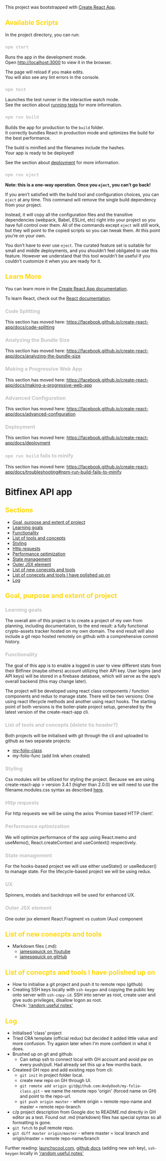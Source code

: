 This project was bootstrapped with [Create React App](https://github.com/facebook/create-react-app).

## Available Scripts

In the project directory, you can run:

### `npm start`

Runs the app in the development mode.<br />
Open [http://localhost:3000](http://localhost:3000) to view it in the browser.

The page will reload if you make edits.<br />
You will also see any lint errors in the console.

### `npm test`

Launches the test runner in the interactive watch mode.<br />
See the section about [running tests](https://facebook.github.io/create-react-app/docs/running-tests) for more information.

### `npm run build`

Builds the app for production to the `build` folder.<br />
It correctly bundles React in production mode and optimizes the build for the best performance.

The build is minified and the filenames include the hashes.<br />
Your app is ready to be deployed!

See the section about [deployment](https://facebook.github.io/create-react-app/docs/deployment) for more information.

### `npm run eject`

**Note: this is a one-way operation. Once you `eject`, you can’t go back!**

If you aren’t satisfied with the build tool and configuration choices, you can `eject` at any time. This command will remove the single build dependency from your project.

Instead, it will copy all the configuration files and the transitive dependencies (webpack, Babel, ESLint, etc) right into your project so you have full control over them. All of the commands except `eject` will still work, but they will point to the copied scripts so you can tweak them. At this point you’re on your own.

You don’t have to ever use `eject`. The curated feature set is suitable for small and middle deployments, and you shouldn’t feel obligated to use this feature. However we understand that this tool wouldn’t be useful if you couldn’t customize it when you are ready for it.

## Learn More

You can learn more in the [Create React App documentation](https://facebook.github.io/create-react-app/docs/getting-started).

To learn React, check out the [React documentation](https://reactjs.org/).

### Code Splitting

This section has moved here: https://facebook.github.io/create-react-app/docs/code-splitting

### Analyzing the Bundle Size

This section has moved here: https://facebook.github.io/create-react-app/docs/analyzing-the-bundle-size

### Making a Progressive Web App

This section has moved here: https://facebook.github.io/create-react-app/docs/making-a-progressive-web-app

### Advanced Configuration

This section has moved here: https://facebook.github.io/create-react-app/docs/advanced-configuration

### Deployment

This section has moved here: https://facebook.github.io/create-react-app/docs/deployment

### `npm run build` fails to minify

This section has moved here: https://facebook.github.io/create-react-app/docs/troubleshooting#npm-run-build-fails-to-minify

<style>
  h2 {
    color: gold;
  }
  h3 {
    color: silver;
  }
</style>

# Bitfinex API app

## Sections

- [Goal, purpose and extent of project](#Goal,-purpose-and-extent-of-project)
- [Learning goals](#Learning)
- [Functionality](#Functionality)
- [List of tools and concepts](#List-of-tools-and-concepts)
- [Styling](#Styling)
- [Http requests](#Http-requests)
- [Performance optimization](#Performance-optimization)
- [State management](#State-management)
- [Outer JSX element](#Outer-JSX-element)
- [List of new conecpts and tools](#List-of-new-conecpts-and-tools)
- [List of conecpts and tools I have polished up on](#List-of-conecpts-and-tools-I-have-polished-up-on)
- [Log](#Log)


## Goal, purpose and extent of project

### Learning goals

The overall aim of this project is to create a project of my own from planning, including documentation, to the end result: a fully functional crypto-assets tracker hosted on my own domain. The end result will also include a git repo hosted remotely on github with a comprehensive commit history.

### Functionality

The goal of this app is to enable a logged in user to view different stats from their Bitfinex (maybe others) account utilizing their API key. User logins (and API keys) will be stored in a firebase database, which will serve as the app’s overall backend (this may change later).

The project will be developed using react class components / function components and redux to manage state. There will be two versions: One using react lifecycle methods and another using react hooks. The starting point of both versions is the boiler-plate project setup, generated by the latest version of the create-react-app cli.

### List of tools and concepts (delete tis header?)

Both projects will be initialised with git through the cli and uploaded to github as two separate projects:
- [my-folio-class](https://github.com/AndyOooh/my-folio-class)
- my-folio-func (add link when created)

### Styling

Css modules will be utilized for styling the project. Because we are using create-react-app > version 3.4.1 (higher than 2.0.0) we will need to use the filename.modules.css syntax as described [here](https://create-react-app.dev/docs/adding-a-css-modules-stylesheet/).

### Http requests

For http requests we will be using the axios ‘Promise based HTTP client’.

### Performance optimization

We will optimize performance of the app using React.memo and useMemo(), React.createContext and useContext() respectively.

### State management

For the hooks-based project we will use either useState() or useReducer() to manage state. For the lifecycle-based project we will be using redux.

### UX

Spinners, modals and backdrops will be used for enhanced UX.

### Outer JSX element

One outer jsx element
React.Fragment vs custom (Aux) component

## List of new conecpts and tools

- Markdown files (.md):
  - [jamesqquick on Youtube](https://www.youtube.com/watch?v=pTCROLZLhDM)
  - [jamesqquick on gitHub](https://github.com/jamesqquick/markdown-worksheet)


## List of conecpts and tools I have polished up on

- How to initialise a git project and push it to remote repo (github)
- Creating SSH keys locally with `ssh-keygen` and copying the public key onto server with `ssh-copy-id`. SSH into server as root, create user and give sudo privileges, disallow logon as root.  
  Check: ['random useful notes'](https://docs.google.com/document/d/1mD3vaZ1OY_mUfYhXqzQM-5vIt14JfajU-0YhtiHvLS0/edit#heading=h.ulecwdd5ysvj)

## Log

- Initialised 'class' project
- Tried CRA template (official redux) but decided it added little value and more confusion. Try agaion later when I'm more confident in what it does.
- Brushed up on git and github:
  - Can setup ssh to connect local with GH account and avoid pw on every push/pull. Had already set this up a few months back.
- Createed GH repo and add existing repo from cli:
  - `git init` in project folder local.
  - create new repo on GH through UI.
  - `git remote add origin git@github.com:AndyOooh/my-folio-class.git` - we name the remote repo 'origin' (forced name on GH) and point to the repo-url.
  - `git push origin master` - where origin = remote repo-name and master = remote repo-branch
- c/p project description from Google doc to README.md directly in GH editor as a test. Found out .md (markdown) files has special syntax so all formatting is gone.
- `git fetch` to pull remote repo.
- `git diff master origin/master` - where master = local branch and origin/master = remote repo-name/branch

Further reading: [launchscool.com](https://launchschool.com/books/git/read/github), [github docs](https://docs.github.com/en/github/authenticating-to-github/adding-a-new-ssh-key-to-your-github-account) (adding new ssh key), `ssh-keygen` locally in ['random useful notes'](https://docs.google.com/document/d/1mD3vaZ1OY_mUfYhXqzQM-5vIt14JfajU-0YhtiHvLS0/edit#heading=h.ulecwdd5ysvj)


